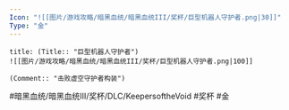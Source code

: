```yaml
---
Icon: "![[图片/游戏攻略/暗黑血统/暗黑血统III/奖杯/巨型机器人守护者.png|30]]"
Type: "金"
---
```

```ad-common-gold-trophy
title: (Title:: "巨型机器人守护者")
![[图片/游戏攻略/暗黑血统/暗黑血统III/奖杯/巨型机器人守护者.png|100]]

(Comment:: "击败虚空守护者构装")
```

#暗黑血统/暗黑血统III/奖杯/DLC/KeepersoftheVoid #奖杯 #金

